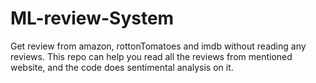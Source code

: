 # ML-review-System
Get review from amazon, rottonTomatoes and imdb without reading any reviews. This repo can help you read all the reviews from mentioned website, and the code does sentimental analysis on it.
